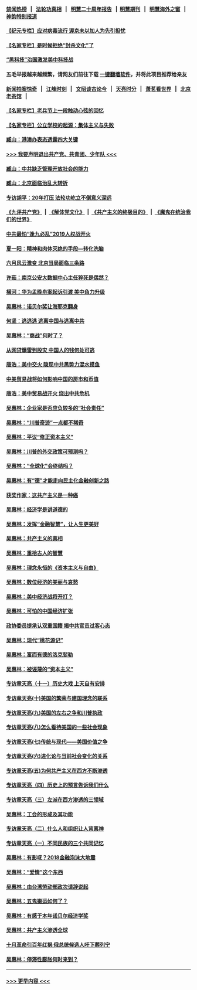 #### [禁闻热榜](热点新闻.md?=0)  &nbsp;&nbsp;|&nbsp;&nbsp; [法轮功真相](https://github.com/gfw-breaker/truth/blob/master/README.md?=0) &nbsp;&nbsp;|&nbsp;&nbsp; [明慧二十周年报告](https://github.com/gfw-breaker/mh-reports/blob/master/README.md?=0) &nbsp;&nbsp;|&nbsp;&nbsp;[明慧期刊](https://github.com/gfw-breaker/mh-qikan) &nbsp;&nbsp;|&nbsp;&nbsp; [明慧海外之窗](https://github.com/gfw-breaker/mh-news/blob/master/README.md?=0) &nbsp;&nbsp;|&nbsp;&nbsp; [神韵特别报道](https://github.com/gfw-breaker/mh-news/blob/master/shenyun.md?=0)
#### [【纪元专栏】应对病毒流行 渥京未以加人为先引担忧](../pages/nsc423/n11875714.md?t=03111431) 
#### [【名家专栏】是时候拒绝“封杀文化”了](../pages/nsc423/n11814093.md?t=03111431) 
#### [“黑科技”治国激发美中科技战](../pages/nsc423/n11638056.md?t=03111431) 
#### 五毛举报越来越频繁，请网友们前往下载 [一键翻墙软件](https://github.com/gfw-breaker/ssr-accounts)，并将此项目推荐给亲友
#### [新闻拍案惊奇](https://github.com/gfw-breaker/banned-news/blob/master/pages/link4.md) &nbsp;&nbsp;|&nbsp;&nbsp; [江峰时刻](https://github.com/gfw-breaker/banned-news/blob/master/pages/link4.md) &nbsp;&nbsp;|&nbsp;&nbsp; [文昭谈古论今](https://github.com/gfw-breaker/banned-news/blob/master/pages/link4.md) &nbsp;&nbsp;|&nbsp;&nbsp; [天亮时分](https://github.com/gfw-breaker/banned-news/blob/master/pages/link4.md) &nbsp;&nbsp;|&nbsp;&nbsp; [萧茗看世界](https://github.com/gfw-breaker/banned-news/blob/master/pages/link4.md) &nbsp;&nbsp;|&nbsp;&nbsp; [北京老茶馆](https://github.com/gfw-breaker/banned-news/blob/master/pages/link4.md) &nbsp;&nbsp;|&nbsp;&nbsp; 
#### [【名家专栏】老兵节上一段触动心弦的回忆](../pages/nsc423/n11646016.md?t=03111431) 
#### [【名家专栏】公立学校的起源：集体主义与失败](../pages/nsc423/n11601833.md?t=03111431) 
#### [臧山：港澳办表态透露四大关键](../pages/nsc423/n11421628.md?t=03111431) 
#### [>>> 我要声明退出共产党、共青团、少年队 <<<](https://github.com/begood0513/goodnews/blob/master/quit/letter.md) 
#### [臧山：中共缺乏管理开放社会的能力](../pages/nsc423/n11407457.md?t=03111431) 
#### [臧山：北京面临治乱大转折](../pages/nsc423/n11406895.md?t=03111431) 
#### [专访胡平：20年打压 法轮功屹立不倒意义深远](../pages/nsc423/n11398800.md?t=03111431) 
#### [《九评共产党》](https://github.com/begood0513/9ping.md/blob/master/README.md) &nbsp;|&nbsp; [《解体党文化》](../../../../jtdwh.md/blob/master/README.md)  &nbsp;|&nbsp; [《共产主义的终极目的》](../../../../gczydzjmd.md/blob/master/README.md) &nbsp;|&nbsp; [《魔鬼在统治我们的世界》](../../../../mgztzwmdsj.md/blob/master/README.md) 
#### [中共最怕“逢九必乱”2019人权战开火](../pages/nsc423/n11385248.md?t=03111431) 
#### [夏一阳：精神和肉体灭绝的手段—转化洗脑](../pages/nsc423/n11368250.md?t=03111431) 
#### [六月风云激变 北京当局面临三条路](../pages/nsc423/n11313668.md?t=03111431) 
#### [许茹：南京公安大数据中心主任猝死是偶然？](../pages/nsc423/n11064744.md?t=03111431) 
#### [横河：华为孟晚舟案起诉引渡 美中角力升级](../pages/nsc423/n11027230.md?t=03111431) 
#### [吴惠林：诺贝尔奖让海耶克翻身](../pages/nsc423/n10890049.md?t=03111431) 
#### [何坚：逃逃逃 逃离中国与逃离中共](../pages/nsc423/n10592891.md?t=03111431) 
#### [吴惠林：“商战”何时了？](../pages/nsc423/n10573558.md?t=03111431) 
#### [从网贷爆雷到股灾 中国人的钱何处可逃](../pages/nsc423/n10572800.md?t=03111431) 
#### [唐浩：美中交火 隐现中共黑势力混水摸鱼](../pages/nsc423/n10544040.md?t=03111431) 
#### [中美贸易战将如何影响中国的房市和币值](../pages/nsc423/n10543697.md?t=03111431) 
#### [唐浩：美中贸易战开火 烧出中共危机](../pages/nsc423/n10540126.md?t=03111431) 
#### [吴惠林：企业家是否应负较多的“社会责任”](../pages/nsc423/n10535022.md?t=03111431) 
#### [吴惠林：“川普奇迹”一点都不稀奇](../pages/nsc423/n10512808.md?t=03111431) 
#### [吴惠林：平议“修正资本主义”](../pages/nsc423/n10495724.md?t=03111431) 
#### [吴惠林：川普的外交政策可预测吗？](../pages/nsc423/n10462387.md?t=03111431) 
#### [吴惠林：“全球化”会终结吗？](../pages/nsc423/n10452838.md?t=03111431) 
#### [吴惠林：有“德”才能走向民主化金融创新之路](../pages/nsc423/n10432292.md?t=03111431) 
#### [获奖作家：这共产主义是一种癌](../pages/nsc423/n10431541.md?t=03111431) 
#### [吴惠林：经济学是讲道德的](../pages/nsc423/n10398014.md?t=03111431) 
#### [吴惠林：发挥“金融智慧”，让人生更美好](../pages/nsc423/n10375019.md?t=03111431) 
#### [吴惠林：共产主义的真相](../pages/nsc423/n10351394.md?t=03111431) 
#### [吴惠林：重拾古人的智慧](../pages/nsc423/n10337691.md?t=03111431) 
#### [吴惠林：理念永恒的《资本主义与自由》](../pages/nsc423/n10316274.md?t=03111431) 
#### [吴惠林：数位经济的美丽与哀愁](../pages/nsc423/n10292946.md?t=03111431) 
#### [吴惠林：美中经济战将开打？](../pages/nsc423/n10258825.md?t=03111431) 
#### [吴惠林：可怕的中国经济扩张](../pages/nsc423/n10219147.md?t=03111431) 
#### [政协委员提承认双重国籍 揭中共官员过客心态](../pages/nsc423/n10208809.md?t=03111431) 
#### [吴惠林：现代“桃花源记”](../pages/nsc423/n10185234.md?t=03111431) 
#### [吴惠林：富而有德的洛克斐勒](../pages/nsc423/n10142264.md?t=03111431) 
#### [吴惠林：被诬蔑的“资本主义”](../pages/nsc423/n10124816.md?t=03111431) 
#### [专访章天亮（十一）历史大戏 上天自有安排](../pages/nsc423/n10094905.md?t=03111431) 
#### [专访章天亮(十)美国的繁荣与建国理念的联系](../pages/nsc423/n10094899.md?t=03111431) 
#### [专访章天亮(九)美国的左右之争和川普执政](../pages/nsc423/n10094889.md?t=03111431) 
#### [专访章天亮(八)怎么看待美国的一些社会现象](../pages/nsc423/n10094857.md?t=03111431) 
#### [专访章天亮(七)传统与现代——美国价值之争](../pages/nsc423/n10093140.md?t=03111431) 
#### [专访章天亮(六)进化论与当前社会变化的关系](../pages/nsc423/n10092036.md?t=03111431) 
#### [专访章天亮(五)为何共产主义在西方不断渗透](../pages/nsc423/n10083620.md?t=03111431) 
#### [专访章天亮（四）历史上的预言告诉我们什么](../pages/nsc423/n10083606.md?t=03111431) 
#### [专访章天亮（三）左派在西方渗透的三领域](../pages/nsc423/n10081115.md?t=03111431) 
#### [吴惠林：工会的形成及其功能](../pages/nsc423/n10080633.md?t=03111431) 
#### [专访章天亮（二）什么人和组织让人背离神](../pages/nsc423/n10076637.md?t=03111431) 
#### [专访章天亮（一）不同民族的三个共同记忆](../pages/nsc423/n10074188.md?t=03111431) 
#### [吴惠林：有影呒？2018金融泡沫大地震](../pages/nsc423/n10040534.md?t=03111431) 
#### [吴惠林：“爱情”这个东西](../pages/nsc423/n10019423.md?t=03111431) 
#### [吴惠林：由台湾劳动部政次请辞说起](../pages/nsc423/n9979679.md?t=03111431) 
#### [吴惠林：五鬼搬运如何了？](../pages/nsc423/n9925338.md?t=03111431) 
#### [吴惠林：有感于本年诺贝尔经济学奖](../pages/nsc423/n9871883.md?t=03111431) 
#### [吴惠林：共产主义渗透全球](../pages/nsc423/n9812748.md?t=03111431) 
#### [十月革命引百年红祸 俄总统候选人吁下葬列宁](../pages/nsc423/n9810182.md?t=03111431) 
#### [吴惠林：停滞性膨胀何时来到？](../pages/nsc423/n9764136.md?t=03111431) 

----
#### [ >>> 更早内容 <<< ](../indexes/nsc423-earlier.md)
